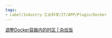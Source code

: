 ```yaml
---
tags:
- Label/Industry-工业科学/IT/APP/Plugin/Docker
---
```


[调整Docker容器内的时区 | 杂烩饭](https://zahui.fan/posts/3c828831/)
